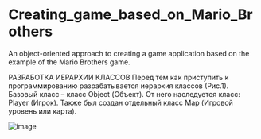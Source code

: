 # Creating_game_based_on_Mario_Brothers
An object-oriented approach to creating a game application based on the example of the Mario Brothers game.

РАЗРАБОТКА ИЕРАРХИИ КЛАССОВ
Перед тем как приступить к программированию разрабатывается иерархия классов (Рис.1). Базовый класс – класс Object (Объект). От него наследуется класс: Player (Игрок). Также был создан отдельный класс Map (Игровой уровень или карта).

![image](https://github.com/Sazerfai/Creating_game_based_on_Mario_Brothers/assets/79790554/b3552d0e-f2ee-47d8-8ec6-91ad8984b020)
